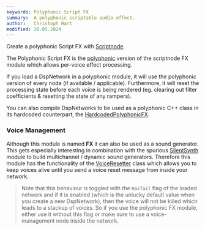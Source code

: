 ```yaml
---
keywords: Polyphonic Script FX
summary:  A polyphonic scriptable audio effect.
author:   Christoph Hart
modified: 30.05.2024
---
```


Create a polyphonic Script FX with [Scriptnode](/scriptnode).

The Polyphonic Script FX is the [polyphonic](/scriptnode/manual/glossary#polyphony) version of the scriptnode FX module which allows per-voice effect processing.

If you load a DspNetwork in a polyphonic module, it will use the polyphonic version of every node (if available / applicable). Furthermore, it will reset the processing state before each voice is being rendered (eg. clearing out filter coefficients & resetting the state of any rampers).

You can also compile DspNetworks to be used as a polyphonic C++ class in its hardcoded counterpart, the [HardcodedPolyphonicFX](/hise-modules/effects/list/hardcodedpolyphonicfx).

### Voice Management

Although this module is named **FX** it can also be used as a sound generator. This gets especially interesting in combination with the spurious [SilentSynth](/hise-modules/sound-generators/list/silentsynth) module to build multichannel / dynamic sound generators. Therefore this module has the functionality of the [VoiceResetter](/scriptnode/manual/glossary#voiceresetter) class which allows you to keep voices alive until you send a voice reset message from inside your network.

> Note that this behaviour is toggled with the `HasTail` flag of the loaded network and if it is enabled (which is the unlucky default value when you create a new DspNetwork), then the voice will not be killed which leads to a stackup of voices. So if you use the polyphonic FX module, either use it without this flag or make sure to use a voice-management node inside the network.

